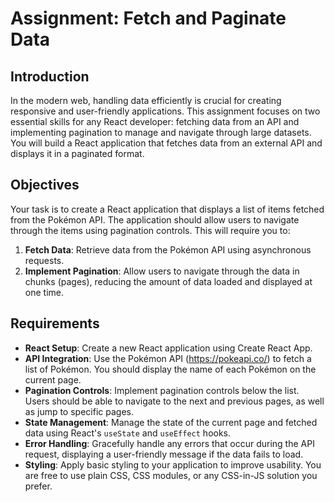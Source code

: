 # Assignment: Fetch and Paginate Data

## Introduction

In the modern web, handling data efficiently is crucial for creating responsive and user-friendly applications. This assignment focuses on two essential skills for any React developer: fetching data from an API and implementing pagination to manage and navigate through large datasets. You will build a React application that fetches data from an external API and displays it in a paginated format.

## Objectives

Your task is to create a React application that displays a list of items fetched from the Pokémon API. The application should allow users to navigate through the items using pagination controls. This will require you to:

1. **Fetch Data**: Retrieve data from the Pokémon API using asynchronous requests.
2. **Implement Pagination**: Allow users to navigate through the data in chunks (pages), reducing the amount of data loaded and displayed at one time.

## Requirements

- **React Setup**: Create a new React application using Create React App.
- **API Integration**: Use the Pokémon API (https://pokeapi.co/) to fetch a list of Pokémon. You should display the name of each Pokémon on the current page.
- **Pagination Controls**: Implement pagination controls below the list. Users should be able to navigate to the next and previous pages, as well as jump to specific pages.
- **State Management**: Manage the state of the current page and fetched data using React's `useState` and `useEffect` hooks.
- **Error Handling**: Gracefully handle any errors that occur during the API request, displaying a user-friendly message if the data fails to load.
- **Styling**: Apply basic styling to your application to improve usability. You are free to use plain CSS, CSS modules, or any CSS-in-JS solution you prefer.
